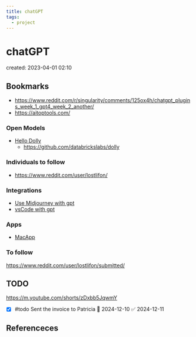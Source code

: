 ```yaml
---
title: chatGPT
tags:
  - project
---
```


# chatGPT
created: 2023-04-01 02:10

## Bookmarks
- https://www.reddit.com/r/singularity/comments/125ox4h/chatgpt_plugins_week_1_gpt4_week_2_another/
- https://aitoptools.com/

### Open Models
- [Hello Dolly](https://www.databricks.com/blog/2023/03/24/hello-dolly-democratizing-magic-chatgpt-open-models.html)
	- https://github.com/databrickslabs/dolly

### Individuals to follow
- https://www.reddit.com/user/lostlifon/

### Integrations
- [Use Midjourney with gpt](https://docs.midjourney.com/docs/quick-start)
- [vsCode with gpt](https://www.youtube.com/watch?v=qIIHQTjw-RY)

### Apps
- [MacApp](https://goodsnooze.gumroad.com/l/menugpt)

### To follow
https://www.reddit.com/user/lostlifon/submitted/

## TODO

https://m.youtube.com/shorts/zDxbb5JqwmY

- [x] #todo Sent the invoice to Patricia 🛫 2024-12-10 ✅ 2024-12-11

## Referenceces
